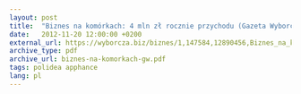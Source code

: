 ```yaml
---
layout: post
title:  "Biznes na komórkach: 4 mln zł rocznie przychodu (Gazeta Wyborcza)"
date:   2012-11-20 12:00:00 +0200
external_url: https://wyborcza.biz/biznes/1,147584,12890456,Biznes_na_komorkach__4_mln_zl_rocznie_przychodu.html
archive_type: pdf
archive_url: biznes-na-komorkach-gw.pdf
tags: polidea apphance
lang: pl
---
```

